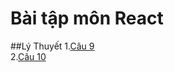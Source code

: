 # Bài tập môn React
##Lý Thuyết
1.[Câu 9](https://codepen.io/NGUYENNHATTIEN31/pen/rNKadBO)
     <br>
2.[Câu 10](https://codepen.io/NGUYENNHATTIEN31/pen/rNKadBO)

